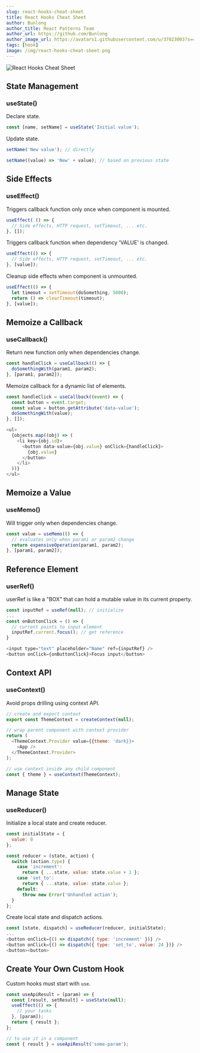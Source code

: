```yaml
---
slug: react-hooks-cheat-sheet
title: React Hooks Cheat Sheet
author: Bunlong
author_title: React Patterns Team
author_url: https://github.com/Bunlong
author_image_url: https://avatars1.githubusercontent.com/u/37023003?s=400&u=0049c6773040efb265cdf622076305f8b47facec&v=4
tags: [hook]
image: /img/react-hooks-cheat-sheet.png
---
```


![React Hooks Cheat Sheet](/img/react-hooks-cheat-sheet.png "React Hooks Cheat Sheet")

## State Management

### useState()

Declare state.

```js
const [name, setName] = useState('Initial value');
```

Update state.

```js
setName('New value'); // directly
```

```js
setName((value) => 'New' + value); // based on previous state
```

<!--truncate-->

## Side Effects

### useEffect()

Triggers callback function only once when component is mounted.

```js
useEffect( () => {
  // Side effects, HTTP request, setTimeout, ... etc.
}, []);
```

Triggers callback function when dependency 'VALUE' is changed.

```js
useEffect(() => {
  // Side effects, HTTP request, setTimeout, ... etc.
}, [value]);
```

Cleanup side effects when component is unmounted.

```js
useEffect(() => {
  let timeout = setTimeout(doSomething, 5000);
  return () => clearTimeout(timeout);
}, [value]);
```
 
## Memoize a Callback

### useCallback()

Return new function only when dependencies change.

```js
const handleClick = useCallback(() => {
  doSomethingWith(param1, param2);
}, [param1, param2]);
```

Memoize callback for a dynamic list of elements.

```js
const handleClick = useCallback((event) => {
  const button = event.target;
  const value = button.getAttribute('data-value');
  doSomethingWith(value);
}, []);

<ul>
  {objects.map((obj) => (
    <li key={obj.id}>
      <button data-value={obj.value} onClick={handleClick}>
        {obj.value}
      </button>
    </li>
  ))}
</ul>
```

## Memoize a Value

### useMemo()

Will trigger only when dependencies change.

```js
const value = useMemo(() => {
  // evaluates only when param1 or param2 change
  return expensiveOperation(param1, param2);
}, [param1, param2]);
```

## Reference Element

### userRef()

userRef is like a "BOX" that can hold a mutable value in its current property.

```js
const inputRef = useRef(null); // initialize
...
const onButtonClick = () => {
  // current points to input element
  inputRef.current.focus(); // get reference
}

<input type="text" placeholder="Name" ref={inputRef} />
<button onClick={onButtonClick}>Focus input</button>
```

## Context API

### useContext()

Avoid props drilling using context API.

```js
// create and export context
export const ThemeContext = createContext(null);

// wrap parent component with context provider
return (
  <ThemeContext.Provider value={{theme: 'dark}}>
    <App />
  </ThemeContext.Provider>
);

// use context inside any child component
const { theme } = useContext(ThemeContext);
```

## Manage State

### useReducer()

Initialize a local state and create reducer.

```js
const initialState = {
  value: 0
};

const reducer = (state, action) {
  switch (action.type) {
    case 'increment':
      return { ...state, value: state.value + 1 };
    case 'set_to':
      return { ...state, value: state.value };
    default:
      throw new Error('Unhandled action');
  }
};
```

Create local state and dispatch actions.

```js
const [state, dispatch] = useReducer(reducer, initialState);
...
<button onClick={() => dispatch({ type: 'increment' })} />
<button onClick={() => dispatch({ type: 'set_to', value: 24 })} />
<button><button>
```

## Create Your Own Custom Hook

Custom hooks must start with `use`.

```js
const useApiResult = (param) => {
  const [result, setResult] = useState(null);
  useEffect(() => {
    // your tasks
  }, [param]);
  return { result };
};

// to use it in a component
const { result } = useApiResult('some-param');
```
